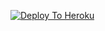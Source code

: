 
[![Deploy To Heroku](https://www.herokucdn.com/deploy/button.svg)](https://dashboard.heroku.com/new?template=https://github.com/ICETHON-AR/ICETHON-PACK)

